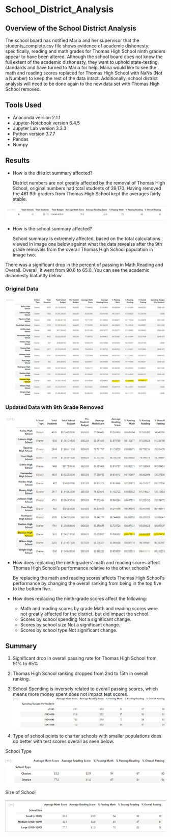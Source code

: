 # School_District_Analysis

## Overview of the School District Analysis

The school board has notified Maria and her supervisor that the students_complete.csv file shows evidence of academic dishonesty; specifically, reading and math grades for Thomas High School ninth graders appear to have been altered. Although the school board does not know the full extent of the academic dishonesty, they want to uphold state-testing standards and have turned to Maria for help. Maria would like to see the math and reading scores replaced for Thomas High School with NaNs (Not a Number) to keep the rest of the data intact.  Additionally, school district analysis will need to be done again to the new data set with Thomas High School removed.

## Tools Used
* Anaconda version 2.1.1
* Jupyter-Notebook version 6.4.5
* Jupyter Lab version 3.3.3
* Python version 3.7.7
* Pandas
* Numpy

## Results

* How is the district summary affected?

    District numbers are not greatly affected by the removal of Thomas High School, original numbers 
    had total students of 39,170.  Having removed the 461 9th graders from Thomas High School kept 
    the averages fairly stable.

![Total_District.png](Resources/Total_District.png)

* How is the school summary affected?

    School summary is extremely affected, based on the total calculations viewed in image one below 
    against what the data revealss after the 9th grade removals from the overall Thomas High School 
    population in image two.

There was a significant drop in the percent of passing in Math,Reading and Overall. Overall, it went from 90.6 to 65.0.  You can see the academic dishonesty blatantly below.

### Original Data

![Original_Analysis.png](Resources/Original_Analysis.png)

### Updated Data with 9th Grade Removed
![9th_Grade_Removed.png](Resources/9th_Grade_Removed.png)

* How does replacing the ninth graders’ math and reading scores affect Thomas High School’s performance relative to the other schools?

    By replacing the math and reading scores affects Thomas High School's performance by changing the overall ranking from being in the top five to the bottom five.  

* How does replacing the ninth-grade scores affect the following:
    * Math and reading scores by grade
        Math and reading scores were not greatly affected for the district, but did impact the 
        school.
    * Scores by school spending
        Not a significant change.
    * Scores by school size
        Not a significant change.
    * Scores by school type
        Not significant change.

## Summary
1. Significant drop in overall passing rate for Thomas High School from 91% to 65%

2. Thomas High School ranking dropped from 2nd to 15th in overall ranking.

3. School Spending is inversely related to overall passing scores, which means more money spent does not impact test scores.
![Spending_vs_Passing.png](Resources/Spending_vs_Passing.png)

4. Type of school points to charter schools with smaller populations does do better with test scores overall as seen below.

School Type

![Type_vx_Passing.png](Resources/Type_vx_Passing.png)


Size of School

![Size_vs_Passing.png](Resources/Size_vs_Passing.png)
